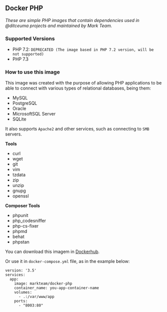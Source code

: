 ## Docker PHP

*These are simple PHP images that contain dependencies used in @ditceuma projects and maintained by Mark Team.*

### Supported Versions

- PHP 7.2: `DEPRECATED (The image based in PHP 7.2 version, will be not supported)`
- PHP 7.3

### How to use this image

This image was created with the purpose of allowing PHP applications to be able to connect with various types of relational databases, being them:

- MySQL
- PostgreSQL
- Oracle
- MicrosoftSQL Server
- SQLite

It also supports `Apache2` and other services, such as connecting to `SMB` servers.

**Tools**

- curl
- wget
- git
- vim
- tzdata
- zip
- unzip
- gnupg
- openssl

**Composer Tools**

- phpunit
- php_codesniffer
- php-cs-fixer
- phpmd
- behat
- phpstan

You can download this imagem in [Dockerhub](https://hub.docker.com/r/markteam/docker-php).

Or use it in `docker-compose.yml` file, as in the example below:

```
version: '3.5'
services:
  app:
    image: markteam/docker-php
    container_name: you-app-container-name
    volumes:
      - .:/var/www/app
    ports:
      - "8003:80"
```
